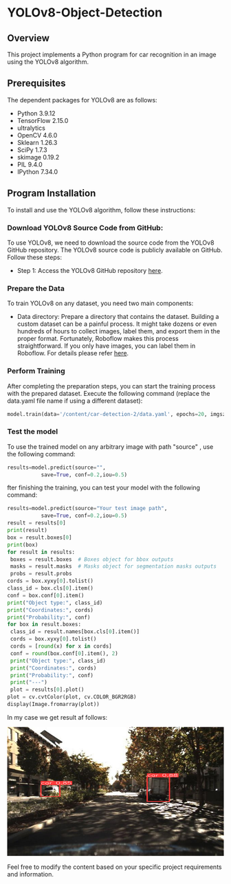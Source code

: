 # YOLOv8-Object-Detection

## Overview
This project implements a Python program for car recognition in an image using the YOLOv8 algorithm.

## Prerequisites
The dependent packages for YOLOv8 are as follows:

* Python 3.9.12
* TensorFlow 2.15.0
* ultralytics
* OpenCV 4.6.0
* Sklearn 1.26.3
* SciPy 1.7.3
* skimage 0.19.2
* PIL 9.4.0
* IPython 7.34.0


## Program Installation

To install and use the YOLOv8 algorithm, follow these instructions:

### Download YOLOv8 Source Code from GitHub: 

To use YOLOv8, we need to download the source code from the YOLOv8 GitHub repository. The YOLOv8 source code is publicly available on GitHub. Follow these steps:
   - Step 1: Access the YOLOv8 GitHub repository [here](https://github.com/ultralytics/ultralytics).
  

### Prepare the Data 

To train YOLOv8 on any dataset, you need two main components:
   - Data directory: Prepare a directory that contains the dataset. Building a custom dataset can be a painful process. It might take dozens or even hundreds of hours to collect images, label them, and export them in the proper format. Fortunately, Roboflow makes this process straightforward. If you only have images, you can label them in Roboflow. For details please refer [here](https://fulldataalchemist.medium.com/building-your-own-real-time-object-detection-app-roboflow-yolov8-and-streamlit-part-1-f577cf0aa6e5).
  


### Perform Training
 After completing the preparation steps, you can start the training process with the prepared dataset. Execute the following command (replace the data.yaml file name if using a different dataset):

   ```python 
 model.train(data='/content/car-detection-2/data.yaml', epochs=20, imgsz=640)
   ```
### Test the model

   To use the trained model on any arbitrary image with path "source" , use the following command:

   ```python
 results=model.predict(source="",
              save=True, conf=0.2,iou=0.5)
   ```

fter finishing the training, you can test your model with the following command:


   ```python
   results=model.predict(source="Your test image path",
              save=True, conf=0.2,iou=0.5)
result = results[0]
print(result)
box = result.boxes[0]
print(box)
for result in results:
    boxes = result.boxes  # Boxes object for bbox outputs
    masks = result.masks  # Masks object for segmentation masks outputs
    probs = result.probs
cords = box.xyxy[0].tolist()
class_id = box.cls[0].item()
conf = box.conf[0].item()
print("Object type:", class_id)
print("Coordinates:", cords)
print("Probability:", conf)
for box in result.boxes:
    class_id = result.names[box.cls[0].item()]
    cords = box.xyxy[0].tolist()
    cords = [round(x) for x in cords]
    conf = round(box.conf[0].item(), 2)
    print("Object type:", class_id)
    print("Coordinates:", cords)
    print("Probability:", conf)
    print("---")
    plot = results[0].plot()
plot = cv.cvtColor(plot, cv.COLOR_BGR2RGB)
display(Image.fromarray(plot))
 ```


In my case we get result af follows:

<img src="Unknown-2.png" style="width:800px;height:300px;">

Feel free to modify the content based on your specific project requirements and information.